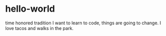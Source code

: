 # hello-world
time honored tradition
I want to learn to code, things are going to change.
I love tacos and walks in the park.
